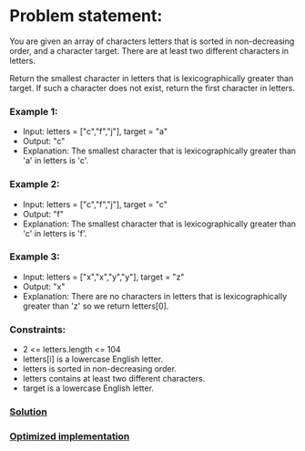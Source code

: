 # Problem statement:
You are given an array of characters letters that is sorted in non-decreasing order, and a character target. There are at least two different characters in letters.

Return the smallest character in letters that is lexicographically greater than target. If such a character does not exist, return the first character in letters.

 

### Example 1:

- Input: letters = ["c","f","j"], target = "a"
- Output: "c"
- Explanation: The smallest character that is lexicographically greater than 'a' in letters is 'c'.
### Example 2:

- Input: letters = ["c","f","j"], target = "c"
- Output: "f"
- Explanation: The smallest character that is lexicographically greater than 'c' in letters is 'f'.
### Example 3:

- Input: letters = ["x","x","y","y"], target = "z"
- Output: "x"
- Explanation: There are no characters in letters that is lexicographically greater than 'z' so we return letters[0].
 

### Constraints:

- 2 <= letters.length <= 104
- letters[i] is a lowercase English letter.
- letters is sorted in non-decreasing order.
- letters contains at least two different characters.
- target is a lowercase English letter.



### [Solution](https://github.com/Glorycs29/Binary_Search/blob/main/Find%20the%20smallest%20letter%20greater%20than%20the%20target/Solution.cpp)
### [Optimized implementation](https://github.com/Glorycs29/Binary_Search/blob/main/Find%20the%20smallest%20letter%20greater%20than%20the%20target/Optimized%20implementation.cpp)
